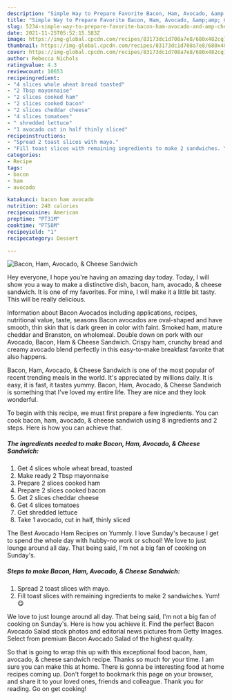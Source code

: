 ```yaml
---
description: "Simple Way to Prepare Favorite Bacon, Ham, Avocado, &amp;amp; Cheese Sandwich"
title: "Simple Way to Prepare Favorite Bacon, Ham, Avocado, &amp;amp; Cheese Sandwich"
slug: 5234-simple-way-to-prepare-favorite-bacon-ham-avocado-and-amp-cheese-sandwich
date: 2021-11-25T05:52:15.583Z
image: https://img-global.cpcdn.com/recipes/83173dc1d708a7e8/680x482cq70/bacon-ham-avocado-cheese-sandwich-recipe-main-photo.jpg
thumbnail: https://img-global.cpcdn.com/recipes/83173dc1d708a7e8/680x482cq70/bacon-ham-avocado-cheese-sandwich-recipe-main-photo.jpg
cover: https://img-global.cpcdn.com/recipes/83173dc1d708a7e8/680x482cq70/bacon-ham-avocado-cheese-sandwich-recipe-main-photo.jpg
author: Rebecca Nichols
ratingvalue: 4.3
reviewcount: 10653
recipeingredient:
- "4 slices whole wheat bread toasted"
- "2 Tbsp mayonnaise"
- "2 slices cooked ham"
- "2 slices cooked bacon"
- "2 slices cheddar cheese"
- "4 slices tomatoes"
- " shredded lettuce"
- "1 avocado cut in half thinly sliced"
recipeinstructions:
- "Spread 2 toast slices with mayo."
- "Fill toast slices with remaining ingredients to make 2 sandwiches. Yum! 😋"
categories:
- Recipe
tags:
- bacon
- ham
- avocado

katakunci: bacon ham avocado 
nutrition: 248 calories
recipecuisine: American
preptime: "PT31M"
cooktime: "PT58M"
recipeyield: "1"
recipecategory: Dessert

---
```



![Bacon, Ham, Avocado, &amp; Cheese Sandwich](https://img-global.cpcdn.com/recipes/83173dc1d708a7e8/680x482cq70/bacon-ham-avocado-cheese-sandwich-recipe-main-photo.jpg)

Hey everyone, I hope you're having an amazing day today. Today, I will show you a way to make a distinctive dish, bacon, ham, avocado, &amp; cheese sandwich. It is one of my favorites. For mine, I will make it a little bit tasty. This will be really delicious.

Information about Bacon Avocados including applications, recipes, nutritional value, taste, seasons Bacon avocados are oval-shaped and have smooth, thin skin that is dark green in color with faint. Smoked ham, mature cheddar and Branston, on wholemeal. Double down on pork with our Avocado, Bacon, Ham &amp; Cheese Sandwich. Crispy ham, crunchy bread and creamy avocado blend perfectly in this easy-to-make breakfast favorite that also happens.

Bacon, Ham, Avocado, &amp; Cheese Sandwich is one of the most popular of recent trending meals in the world. It's appreciated by millions daily. It is easy, it is fast, it tastes yummy. Bacon, Ham, Avocado, &amp; Cheese Sandwich is something that I've loved my entire life. They are nice and they look wonderful.


To begin with this recipe, we must first prepare a few ingredients. You can cook bacon, ham, avocado, &amp; cheese sandwich using 8 ingredients and 2 steps. Here is how you can achieve that.

<!--inarticleads1-->

##### The ingredients needed to make Bacon, Ham, Avocado, &amp; Cheese Sandwich:

1. Get 4 slices whole wheat bread, toasted
1. Make ready 2 Tbsp mayonnaise
1. Prepare 2 slices cooked ham
1. Prepare 2 slices cooked bacon
1. Get 2 slices cheddar cheese
1. Get 4 slices tomatoes
1. Get  shredded lettuce
1. Take 1 avocado, cut in half, thinly sliced


The Best Avocado Ham Recipes on Yummly. I love Sunday&#39;s because I get to spend the whole day with hubby-no work or school! We love to just lounge around all day. That being said, I&#39;m not a big fan of cooking on Sunday&#39;s. 

<!--inarticleads2-->

##### Steps to make Bacon, Ham, Avocado, &amp; Cheese Sandwich:

1. Spread 2 toast slices with mayo.
1. Fill toast slices with remaining ingredients to make 2 sandwiches. Yum! 😋


We love to just lounge around all day. That being said, I&#39;m not a big fan of cooking on Sunday&#39;s. Here is how you achieve it. Find the perfect Bacon Avocado Salad stock photos and editorial news pictures from Getty Images. Select from premium Bacon Avocado Salad of the highest quality. 

So that is going to wrap this up with this exceptional food bacon, ham, avocado, &amp; cheese sandwich recipe. Thanks so much for your time. I am sure you can make this at home. There is gonna be interesting food at home recipes coming up. Don't forget to bookmark this page on your browser, and share it to your loved ones, friends and colleague. Thank you for reading. Go on get cooking!
